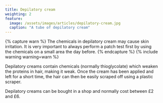 ```yaml
---
title: Depilatory cream
weighting: 2
feature:
  image: /assets/images/articles/depilatory-cream.jpg
  caption: "A tube of depilatory cream"
---
```


{% capture warn %}
The chemicals in depilatory cream may cause skin irritation. It is very important to always perform a patch test first by using the chemicals on a small area the day before.
{% endcapture %}
{% include warning warning=warn %}

Depilatory creams contain chemicals (normally thioglycolate) which weaken the proteins in hair, making it weak. Once the cream has been applied and left for a short time, the hair can then be easily scraped off using a plastic scraper.

Depilatory creams can be bought in a shop and normally cost between £2 and £6.